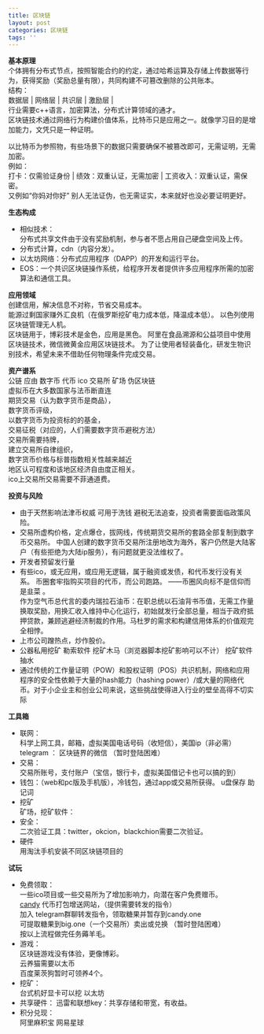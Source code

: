 ```yaml
---
title: 区块链
layout: post
categories: 区块链
tags: ''
---
```

**基本原理**   
个体拥有分布式节点，按照智能合约的约定，通过哈希运算及存储上传数据等行为，获得奖励（奖励总量有限），共同构建不可篡改删除的公共账本。   
结构：  
数据层 | 网络层 | 共识层 | 激励层 |   
行业需要c++语言，加密算法，分布式计算领域的通才。   
区块链技术通过网络行为构建价值体系，比特币只是应用之一。就像学习目的是增加能力，文凭只是一种证明。   

以比特币为参照物，有些场景下的数据只需要确保不被篡改即可，无需证明，无需加密。  
例如：   
打卡：仅需验证身份 | 绩效：双重认证，无需加密 | 工资收入：双重认证，需保密。  
又例如“你妈对你好” 别人无法证伪，也无需证实，本来就好也没必要证明更好。    

**生态构成**   
 - 相似技术：  
分布式共享文件由于没有奖励机制，参与者不愿占用自己硬盘空间及上传。  
 - 分布式计算，cdn（内容分发）。   
 - 以太坊网络：分布式应用程序（DAPP）的开发和运行平台。     
 - EOS：一个共识区块链操作系统，给程序开发者提供许多应用程序所需的加密算法和通信工具。  

**应用领域**   
创建信用，解决信息不对称，节省交易成本。  
能源过剩国家赚外汇良机（在俄罗斯挖矿电力成本低，降温成本低）。
以色列使用区块链管理无人机。  
区块链用于，博彩技术是金色，应用是黑色。
阿里在食品溯源和公益项目中使用区块链技术，微信微黄金应用区块链技术。
为了让使用者轻装备化，研发生物识别技术，希望未来不借助任何物理条件完成交易。    

**资产谱系**   
公链 应由 数字币 代币 ico 交易所 矿场  伪区块链  
虚拟币在大多数国家与法币断直连   
期货交易（认为数字货币是商品），  
数字货币评级，  
以数字货币为投资标的的基金，   
交易征税（对应的，人们需要数字货币避税方法）  
交易所需要持牌，  
建立交易所自律组织，  
数字货币价格与标普指数相关性越来越近   
地区认可程度和该地区经济自由度正相关。   
ico上交易所交易需要不菲通道费。

**投资与风险**   
- 由于天然影响法津币权威 可用于洗钱 避税无法追查，投资者需要面临政策风险。  
- 交易所虚构价格，定点爆仓，拔网线，传统期货交易所的套路全部复制到数字币交易所。 中国人创建的数字货币交易所注册地改为海外，客户仍然是大陆客户（有些拒绝为大陆ip服务），有问题就更没法维权了。  
- 开发者预留发行量   
- 有些ico，或无应用，或应用无逻辑，属于融资或发债，和代币发行没有关系。 币圈套牢指购买项目的代币，而公司跑路。 ——币圈风向标不是信仰而是韭菜 。  
作为空气币总代言的委内瑞拉石油币：在职总统以石油背书币值，无需工作量换取奖励，用换汇收入维持中心化运行，初始就发行全部总量，相当于政府抵押贷款，兼顾逃避经济制裁的作用。马杜罗的需求和构建信用体系的价值观完全相悖。    
- 上市公司蹭热点，炒作股价。  
- 公器私用挖矿  勒索软件  挖矿木马（浏览器脚本挖矿影响可以不计）  挖矿软件抽水
- 通过传统的工作量证明（POW）和股权证明（POS）共识机制，网络和应用程序的安全性依赖于大量的hash能力（hashing power）/或大量的网络代币。对于小企业主和创业公司来说，这些挑战使得进入行业的壁垒高得不切实际   

**工具箱**  
 - 联网：  
科学上网工具，邮箱，虚拟美国电话号码（收短信），美国ip（非必需）  
telegram ： 区块链界的微信 （暂时登陆困难）
 - 交易：  
交易所账号，支付账户（宝信，银行卡，虚拟美国借记卡也可以搞的到）
 - 钱包：（web和pc版及手机版），冷钱包，通过app或交易所获得。 u盘保存 助记词
 -  挖矿   
  矿场，挖矿软件：  
 - 安全：  
二次验证工具：twitter，okcion，blackchion需要二次验证。   
 -  硬件  
 用淘汰手机安装不同区块链项目的  

**试玩**  
 -  免费领取：  
一些ico项目或一些交易所为了增加影响力，向潜在客户免费赠币。  
[candy](https://candy.one/i/3950658)  代币打包增送网站，（提供需要转发的指令）  
加入 telegram群聊转发指令，领取糖果并暂存到candy.one    
可提取糖果到big.one（一个交易所）卖出或兑换  （暂时登陆困难）  
按以上流程做完任务薅羊毛。     
 - 游戏：   
区块链游戏没有体验，更像博彩。  
云养猫需要以太币  
百度莱茨狗暂时可领养4个。  
 - 挖矿：  
台式机好显卡可以挖 以太坊   
 - 共享硬件：
 迅雷和联想key：共享存储和带宽，有收益。  
 - 积分兑现：  
阿里麻积宝
网易星球
